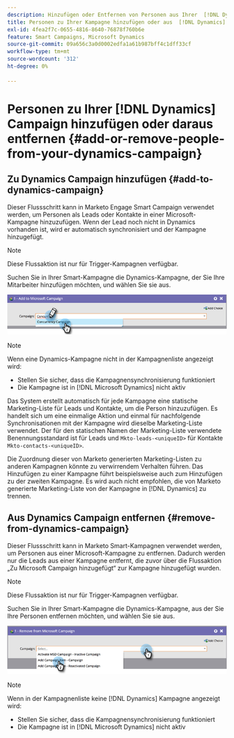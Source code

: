 ```yaml
---
description: Hinzufügen oder Entfernen von Personen aus Ihrer  [!DNL Dynamics] -Kampagne - Marketo-Dokumente - Produktdokumentation
title: Personen zu Ihrer Kampagne hinzufügen oder aus  [!DNL Dynamics]  entfernen
exl-id: 4fea2f7c-0655-4816-8640-76878f760b6e
feature: Smart Campaigns, Microsoft Dynamics
source-git-commit: 09a656c3a0d0002edfa1a61b987bff4c1dff33cf
workflow-type: tm+mt
source-wordcount: '312'
ht-degree: 0%

---
```


# Personen zu Ihrer [!DNL Dynamics] Campaign hinzufügen oder daraus entfernen {#add-or-remove-people-from-your-dynamics-campaign}

## Zu Dynamics Campaign hinzufügen {#add-to-dynamics-campaign}

Dieser Flussschritt kann in Marketo Engage Smart Campaign verwendet werden, um Personen als Leads oder Kontakte in einer Microsoft-Kampagne hinzuzufügen. Wenn der Lead noch nicht in Dynamics vorhanden ist, wird er automatisch synchronisiert und der Kampagne hinzugefügt.

>[!NOTE]
>
>Diese Flussaktion ist nur für Trigger-Kampagnen verfügbar.

Suchen Sie in Ihrer Smart-Kampagne die Dynamics-Kampagne, der Sie Ihre Mitarbeiter hinzufügen möchten, und wählen Sie sie aus.

![](assets/add-or-remove-people-from-your-dynamics-campaign-1.png)

>[!NOTE]
>
>Wenn eine Dynamics-Kampagne nicht in der Kampagnenliste angezeigt wird:
>
>* Stellen Sie sicher, dass die Kampagnensynchronisierung funktioniert
>* Die Kampagne ist in [!DNL Microsoft Dynamics] nicht aktiv

Das System erstellt automatisch für jede Kampagne eine statische Marketing-Liste für Leads und Kontakte, um die Person hinzuzufügen. Es handelt sich um eine einmalige Aktion und einmal für nachfolgende Synchronisationen mit der Kampagne wird dieselbe Marketing-Liste verwendet. Der für den statischen Namen der Marketing-Liste verwendete Benennungsstandard ist für Leads und `Mkto-leads-<uniqueID>` für Kontakte `Mkto-contacts-<uniqueID>`.

Die Zuordnung dieser von Marketo generierten Marketing-Listen zu anderen Kampagnen könnte zu verwirrendem Verhalten führen. Das Hinzufügen zu einer Kampagne führt beispielsweise auch zum Hinzufügen zu der zweiten Kampagne. Es wird auch nicht empfohlen, die von Marketo generierte Marketing-Liste von der Kampagne in [!DNL Dynamics] zu trennen.

## Aus Dynamics Campaign entfernen {#remove-from-dynamics-campaign}

Dieser Flussschritt kann in Marketo Smart-Kampagnen verwendet werden, um Personen aus einer Microsoft-Kampagne zu entfernen. Dadurch werden nur die Leads aus einer Kampagne entfernt, die zuvor über die Flussaktion „Zu Microsoft Campaign hinzugefügt“ zur Kampagne hinzugefügt wurden.

>[!NOTE]
>
>Diese Flussaktion ist nur für Trigger-Kampagnen verfügbar.

Suchen Sie in Ihrer Smart-Kampagne die Dynamics-Kampagne, aus der Sie Ihre Personen entfernen möchten, und wählen Sie sie aus.

![](assets/add-or-remove-people-from-your-dynamics-campaign-2.png)

>[!NOTE]
>
>Wenn in der Kampagnenliste keine [!DNL Dynamics] Kampagne angezeigt wird:
>
>* Stellen Sie sicher, dass die Kampagnensynchronisierung funktioniert
>* Die Kampagne ist in [!DNL Microsoft Dynamics] nicht aktiv
